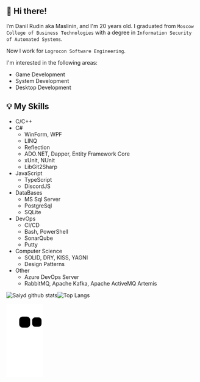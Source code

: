 ## 👋 Hi there!

I’m Danil Rudin aka Maslinin, and I'm 20 years old. I graduated from `Moscow College of Business Technologies` with a degree in `Information Security of Automated Systems`.

Now I work for `Logrocon Software Engineering`.

I'm interested in the following areas:
- Game Development
- System Development
- Desktop Development

## 💡 My Skills

- С/C++
- C#
  - WinForm, WPF
  - LINQ
  - Reflection
  - ADO.NET, Dapper, Entity Framework Core
  - xUnit, NUnit
  - LibGit2Sharp
- JavaScript
  - TypeScript
  - DiscordJS
- DataBases
  - MS Sql Server
  - PostgreSql
  - SQLite
- DevOps
  - CI/CD
  - Bash, PowerShell
  - SonarQube
  - Putty
- Computer Science
  - SOLID, DRY, KISS, YAGNI
  - Design Patterns
- Other
  - Azure DevOps Server
  - RabbitMQ, Apache Kafka, Apache ActiveMQ Artemis
  
![Saiyd github stats](https://github-readme-stats-ruby-one.vercel.app/api?username=maslinin&include_all_commits=true&count_private=false&show_icons=true&line_height=20&title_color=FFFFFF&icon_color=FFFFFF&text_color=FFFFFF&bg_color=0D1117)![Top Langs](https://github-readme-stats-ruby-one.vercel.app/api/top-langs/?username=maslinin&layout=compact&title_color=FFFFFF&icon_color=FFFFFF&text_color=FFFFFF&bg_color=0D1117)

![Snake animation](https://github.com/rafaballerini/rafaballerini/blob/output/github-contribution-grid-snake.svg)
